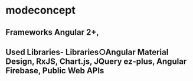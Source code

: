 # modeconcept
## Frameworks Angular 2+,
## Used Libraries- Libraries○Angular Material Design, RxJS, Chart.js, JQuery ez-plus, Angular Firebase, Public Web APIs
